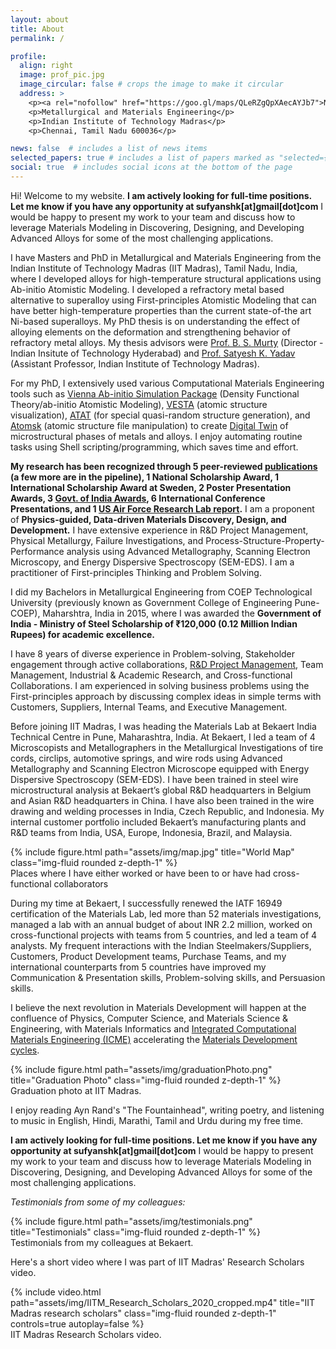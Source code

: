 ```yaml
---
layout: about
title: About
permalink: /

profile:
  align: right
  image: prof_pic.jpg
  image_circular: false # crops the image to make it circular
  address: >
    <p><a rel="nofollow" href="https://goo.gl/maps/QLeRZgQpXAecAYJb7">New Academic Complex - 106</a></p>
    <p>Metallurgical and Materials Engineering</p>
    <p>Indian Institute of Technology Madras</p>
    <p>Chennai, Tamil Nadu 600036</p>

news: false  # includes a list of news items
selected_papers: true # includes a list of papers marked as "selected={true}"
social: true  # includes social icons at the bottom of the page
---
```


Hi! Welcome to my website.
**I am actively looking for full-time positions. Let me know if you have any opportunity at sufyanshk[at]gmail[dot]com**
I would be happy to present my work to your team and discuss how to leverage Materials Modeling in Discovering, Designing, and Developing Advanced Alloys for some of the most challenging applications.

I have Masters and PhD in Metallurgical and Materials Engineering from the Indian Institute of Technology Madras (IIT Madras), Tamil Nadu, India, where I developed alloys for high-temperature structural applications using Ab-initio Atomistic Modeling. I developed a refractory metal based alternative to superalloy using First-principles Atomistic Modeling that can have better high-temperature properties than the current state-of-the art Ni-based superalloys. My PhD thesis is on understanding the effect of alloying elements on the deformation and strengthening behavior of refractory metal alloys. My thesis advisors were <a rel="nofollow" href="https://mme.iitm.ac.in/murty/bsmurty">Prof. B. S. Murty</a> (Director - Indian Insitute of Technology Hyderabad) and <a rel="nofollow"  href="https://mme.iitm.ac.in/satyesh/index.html">Prof. Satyesh K. Yadav</a> (Assistant Professor, Indian Institute of Technology Madras).

For my PhD, I extensively used various Computational Materials Engineering tools such as <a rel="nofollow" href="https://vasp.at">Vienna Ab-initio Simulation Package</a> (Density Functional Theory/ab-initio Atomistic Modeling), <a rel="nofollow" href="https://jp-minerals.org/vesta/en/download.html">VESTA</a> (atomic structure visualization), <a rel="nofollow" href="https://www.brown.edu/Departments/Engineering/Labs/avdw/atat/">ATAT</a> (for special quasi-random structure generation), and <a rel="nofollow" href="https://atomsk.univ-lille.fr">Atomsk</a> (atomic structure file manipulation) to create <a href="https://en.wikipedia.org/wiki/Digital_twin">Digital Twin</a> of microstructural phases of metals and alloys. I enjoy automating routine tasks using Shell scripting/programming, which saves time and effort.

**My research has been recognized through 5 peer-reviewed <a href="/publications/">publications</a> (a few more are in the pipeline), 1 National Scholarship Award, 1 International Scholarship Award at Sweden, 2 Poster Presentation Awards, 3 <a href="/cv/">Govt. of India Awards</a>, 6 International Conference Presentations, and 1 <a href="/projects/3_project/">US Air Force Research Lab report</a>.** I am a proponent of **Physics-guided, Data-driven Materials Discovery, Design, and Development.** I have extensive experience in R&D Project Management, Physical Metallurgy, Failure Investigations, and Process-Structure-Property-Performance analysis using Advanced Metallography, Scanning Electron Microscopy, and Energy Dispersive Spectroscopy (SEM-EDS). I am a practitioner of First-principles Thinking and Problem Solving.

I did my Bachelors in Metallurgical Engineering from COEP Technological University (previously known as Government College of Engineering Pune-COEP), Maharshtra, India in 2015, where I was awarded the **Government of India - Ministry of Steel Scholarship of ₹120,000 (0.12 Million Indian Rupees) for academic excellence.**

I have 8 years of diverse experience in Problem-solving, Stakeholder engagement through active collaborations, <a href="/projects/">R&D Project Management</a>, Team Management, Industrial & Academic Research, and Cross-functional Collaborations. I am experienced in solving business problems using the First-principles approach by discussing complex ideas in simple terms with Customers, Suppliers, Internal Teams, and Executive Management.

Before joining IIT Madras, I was heading the Materials Lab at Bekaert India Technical Centre in Pune, Maharashtra, India. At Bekaert, I led a team of 4 Microscopists and Metallographers in the Metallurgical Investigations of tire cords, circlips, automotive springs, and wire rods using Advanced Metallography and Scanning Electron Microscope equipped with Energy Dispersive Spectroscopy (SEM-EDS). I have been trained in steel wire microstructural analysis at Bekaert’s global R&D headquarters in Belgium and Asian R&D headquarters in China. I have also been trained in the wire drawing and welding processes in India, Czech Republic, and Indonesia. My internal customer portfolio included Bekaert’s manufacturing plants and R&D teams from India, USA, Europe, Indonesia, Brazil, and Malaysia.

<div class="row justify-content-sm-center">
    <div class="col-sm mt-3 mt-md-0">
        {% include figure.html path="assets/img/map.jpg" title="World Map" class="img-fluid rounded z-depth-1" %}
    </div>
</div>
<div class="caption">
    Places where I have either worked or have been to or have had cross-functional collaborators 
</div>

During my time at Bekaert, I successfully renewed the IATF 16949 certification of the Materials Lab, led more than 52 materials investigations, managed a lab with an annual budget of about INR 2.2 million, worked on cross-functional projects with teams from 5 countries, and led a team of 4 analysts. My frequent interactions with the Indian Steelmakers/Suppliers, Customers, Product Development teams, Purchase Teams, and my international counterparts from 5 countries have improved my Communication & Presentation skills, Problem-solving skills, and Persuasion skills.

I believe the next revolution in Materials Development will happen at the confluence of Physics, Computer Science, and Materials Science & Engineering, with Materials Informatics and <a rel="nofollow" href="https://www.awsar-dst.in/2020/winner_article_2020_view/view/Mr_Sufyan_M_Shaikh.pdf">Integrated Computational Materials Engineering (ICME)</a> accelerating the <a rel="nofollow" href="https://iit-techambit.in/computational-materials-science/">Materials Development cycles</a>.

<div class="row justify-content-sm-center">
    <div class="col-sm mt-3 mt-md-0">
        {% include figure.html path="assets/img/graduationPhoto.png" title="Graduation Photo" class="img-fluid rounded z-depth-1" %}
    </div>
</div>
<div class="caption">
    Graduation photo at IIT Madras. 
</div>

I enjoy reading Ayn Rand's "The Fountainhead", writing poetry, and listening to music in English, Hindi, Marathi, Tamil and Urdu during my free time.

**I am actively looking for full-time positions. Let me know if you have any opportunity at sufyanshk[at]gmail[dot]com**
I would be happy to present my work to your team and discuss how to leverage Materials Modeling in Discovering, Designing, and Developing Advanced Alloys for some of the most challenging applications.

*Testimonials from some of my colleagues:*
<div class="row justify-content-sm-center">
    <div class="col-sm mt-3 mt-md-0">
        {% include figure.html path="assets/img/testimonials.png" title="Testimonials" class="img-fluid rounded z-depth-1" %}
    </div>
</div>
<div class="caption">
    Testimonials from my colleagues at Bekaert.
</div>

Here's a short video where I was part of IIT Madras' Research Scholars video.
<div class="row justify-content-sm-center">
    <div class="col-sm mt-3 mt-md-0">
        {% include video.html path="assets/img/IITM_Research_Scholars_2020_cropped.mp4" title="IIT Madras research scholars" class="img-fluid rounded z-depth-1" controls=true autoplay=false %}
    </div>
</div>
<div class="caption">
IIT Madras Research Scholars video.
</div>
